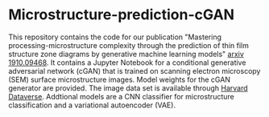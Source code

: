 # Microstructure-prediction-cGAN

This repository contains the code for our publication "Mastering processing-microstructure complexity through the prediction of thin film structure zone diagrams by generative machine learning models" [arxiv 1910.09468](https://arxiv.org/abs/1910.09468).
It contains a Jupyter Notebook for a conditional generative adversarial network (cGAN) that is trained on scanning electron microscopy (SEM) surface microstructure images. Model weights for the cGAN generator are provided. The image data set is available through [Harvard Dataverse](https://dataverse.harvard.edu/dataset.xhtml?persistentId=doi:10.7910/DVN/LEPSJ).
Addtional models are a CNN classifier for microstructure classification and a variational autoencoder (VAE).

